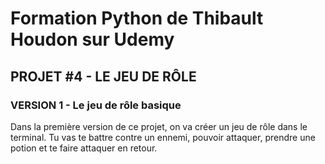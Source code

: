 # Formation Python de Thibault Houdon sur Udemy

## PROJET #4 - LE JEU DE RÔLE

### VERSION 1 - Le jeu de rôle basique

Dans la première version de ce projet, on va créer un jeu de rôle dans le terminal. Tu vas te battre contre un ennemi, pouvoir attaquer, prendre une potion et te faire attaquer en retour.
